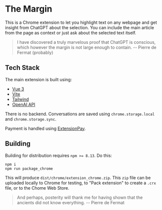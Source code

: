 # The Margin

This is a Chrome extension to let you highlight text on any webpage and get insight
from ChatGPT about the selection. You can include the main article from the page
as context or just ask about the selected text itself.

> I have discovered a truly marvelous proof that ChatGPT is conscious, which however the margin is not large enough to contain.
> -- Pierre de Fermat (probably)

## Tech Stack

The main extension is built using:
* [Vue 3](https://vuejs.org/)
* [Vite](https://vitejs.dev/)
* [Tailwind](https://tailwindcss.com/)
* [OpenAI API](https://openai.com/blog/openai-api)

There is no backend. Conversations are saved using `chrome.storage.local` and `chrome.storage.sync`.

Payment is handled using [ExtensionPay](https://extensionpay.com/).

## Building

Building for distribution requires `npm >= 8.13`. Do this:

    npm i
    npm run package_chrome

This will produce `dist/chrome/extension_chrome.zip`. This `zip` file can be uploaded locally
to Chrome for testing, to "Pack extension" to create a `.crx` file, or to the Chome Web Store.

> And perhaps, posterity will thank me for having shown that the ancients did not know everything.
> -- Pierre de Fermat
